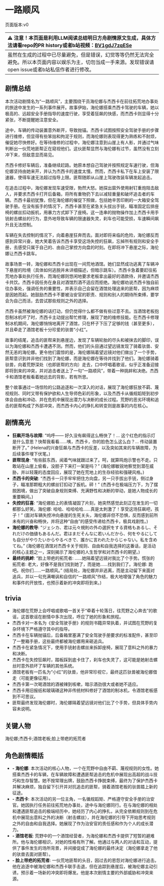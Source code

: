 # 一路顺风
页面版本:v0
 

| :warning: 注意！本页面是利用LLM阅读总结明日方舟剧情原文生成，具体方法请看repo的PR history或者b站视频：[BV1gdJ7zqESe](https://www.bilibili.com/video/BV1gdJ7zqESe/)         |
|:----------------------------|
| 虽然在生成的过程中已尽量避免，但是错误，幻觉等等仍然无法完全避免。所以本页面内容以娱乐为主，切勿当成一手来源。发现错误请open issue或者b站私信作者进行修改。|



## 剧情总结
本次活动剧情名为“一路顺风”，主要围绕干员海伦娜与杰西卡在前往拓荒地办事处的旅途中发生的一系列事件展开。故事伊始，海伦娜搭乘杰西卡驾驶的车辆，她以极高的、远超安全手册指导的速度行驶，享受着狂飙的快感，而杰西卡则显得十分紧张，不断提醒她注意安全。

途中，车辆的传动装置意外断开，导致抛锚。杰西卡试图按照安全驾驶手册的步骤进行维修，但显得有些笨拙和拘泥于规则，而海伦娜则表现得更为熟练和不耐烦，催促她尽快修好。在等待维修的过程中，海伦娜注意到山崖上有人影，并通过气味判断出一伙荒地匪帮正在窥视他们。这伙匪帮显然与海伦娜有过节，虽然没有立刻冲下来，但敌意显而易见。

杰西卡修好车辆后，准备继续赶路。她原本想自己驾驶并按照规定车速行驶，但海伦娜坚持由她来开，并认为杰西卡的速度太慢。然而，杰西卡私下在车上安装了限速器，使得车速无法超过指导上限。匪帮随即从山崖上驾驶改装车辆发起追击。

在追击过程中，海伦娜发现车速受限，勃然大怒。她探出窗外使用射钉重炮阻击敌人，并要求杰西卡打开后备箱，将所有重物扔下去以减轻重量和破坏追击者的车辆。杰西卡最初犹豫，但在海伦娜的催促下照做，包括她辛苦印刷的一大箱安全驾驶手册。在没有扳手的情况下，杰西卡甚至在紧急关头拔出手铳，瞄准固定后排座椅的螺丝扣动扳机，用暴力方式卸下了座椅。这一连串的抛物操作加上杰西卡用手铳射击螺丝的行为，意外地导致车辆的限速器失灵，刹车也可能受损，车速瞬间飙升且无法控制。

车辆在失去控制的情况下，向着悬崖狂奔而去。面对即将来临的危险，海伦娜反而感到异常兴奋，她大笑着告诉杰西卡享受这场失控的狂飙，忘掉所有规则和安全手册，去感受只属于自己的、由自己掌控方向盘的时刻。在即将冲下悬崖之际，海伦娜让杰西卡跳车。

故事场景一转，海伦娜和杰西卡出现在一间荒地酒馆。她们显然成功逃离了车辆冲下悬崖的险境（具体如何逃脱并未详细描述，但暗示跳车）。杰西卡急着要赶往拓荒地办事处执行任务，而海伦娜则悠闲地要求老板拿出最好的酒款待，并邀请杰西卡共饮。杰西卡因任务在身且对酒馆烈酒不适应而拒绝。海伦娜劝说杰西卡独自前往办事处，强调任务的重要性，并表示自己会留在酒馆处理追来的匪帮，因为麻烦是因她而起。她鼓励杰西卡不要被治安官的职责、规则和别人的期待所束缚，要学会为自己而活，去尝试那些规则之外的选择。

杰西卡虽然被海伦娜的话打动，但仍觉得什么都不做有些过意不去。当酒馆老板抱怨制冰机坏了时，杰西卡主动提出帮忙修理，展现了她的维修技能。在杰西卡修理制冰机期间，海伦娜悄悄地离开了酒馆，只在杯子下压了足够的钱（甚至更多），并且牵走了酒馆老板十分珍爱的驮兽“小红”。

故事的结尾，追击的匪帮来到悬崖边，发现了车辆轮胎的尽头和被抹去的脚印，误以为海伦娜和杰西卡遭遇不测。然而，他们的头目通过望远镜发现了骑着驮兽、安然无恙的海伦娜。更令他们震惊的是，海伦娜隔着望远镜对他们做出了一个手势，匪帮意识到并非他们找到了海伦娜，而是海伦娜在等待并找到了他们。海伦娜骑着驮兽，向着荒野深处（也即匪帮的方向）走去，口中哼唱着歌谣，似乎正准备迎接即将到来的冲突，并对追击者送上了一句“一路顺风”，带着一种挑衅和决绝。杰西卡和酒馆老板看着她远去的背影，若有所思。

整个故事通过一场惊险的公路追逐和一次深入的对话，展现了海伦娜狂放不羁、蔑视规则、同时又带有保护欲和人生导师色彩的形象，以及杰西卡从循规蹈矩到初步体会自由和冲动、并在危机中展现出潜力与决断的成长过程。荒野的恶劣环境和追击的匪帮构成了外部冲突，而杰西卡内心的挣扎和转变则是故事的内在核心。
## 剧情高光
- **狂飙开场与故障**: “呜呼—— 好久没有飙得这么畅快了！... 这个红色的指示灯是什么意思？快帮我看看......咦，杰西卡，你的脸色怎么这么白？... 传动装置断开了。” (Helena的兴奋狂飙与杰西卡的反差，以及突如其来的车辆故障，为后续事件埋下伏笔。)
- **匪帮现身**: “有些脏东西，闻着气味就跟过来了。呵，就算鸣炮示警也不走。只敢站在山崖上偷看，没胆子下来打一架是吗？” (海伦娜敏锐地察觉到潜在威胁，并以轻蔑的态度回应，展现了她在荒地上的生存经验和强硬风格。)
- **杰西卡的突破**: “杰西卡一只手牢牢把住方向盘，另一只手拔出手铳，侧过身子，瞄准那颗粗大的螺丝钉扣动了扳机。砰！” (杰西卡在极端压力下，为了摆脱困境，做出了突破自身规则束缚、充满野性和决断的举动，是她人物成长的重要瞬间。)
- **失控的狂喜**: “海伦娜脸上的表情凝固了片刻，她突然感觉此刻正在发生的一切都那么好笑。海伦娜: 哈哈、哈哈哈哈......真是太刺激了！享受这场狂飙吧，孩子！” (面对车辆失控冲向悬崖的生死关头，海伦娜非但不恐惧，反而感到前所未有的兴奋和畅快，并将这种“自由”的感受传递给杰西卡，极具戏剧性。)
- **海伦娜的教导**: “ジェシカ、君は元々規則の外の選択をする資格もあるし、それだけの価値もあるんだ。君はまだそんなに若いんだから、何をやるにしても自分がやりたいからやるべきで、誰かに言われたからじゃない。私を含めてね。” (海伦娜在酒馆对杰西卡关于规则、自由和自我选择的这番话，是活动的核心主题之一，深刻揭示了海伦娜的人生哲学和对杰西卡的期望。)
- **最终的挑衅**: “脸上带疤的拓荒者: ......她隔着望远镜对我比了个手势。慌张的拓荒者: 老大，好像不是我们找到她了，而是她......找到我们了。海伦娜: 跑吧。祝你们......一路顺风。” (结局处，海伦娜并非逃离，而是主动留下来面对追兵，并以一句充满嘲讽和自信的“一路顺风”作结，极大地增强了角色的魅力和事件的开放性，也预示着新的冲突即将到来。)
## trivia
- 海伦娜在荒野上会哼唱或歌唱一首关于“牵着十轮落日，往荒野之心奔去”的歌谣，这首歌谣在剧情中多次出现，呼应了她的形象和旅程。
- 杰西卡对一本名为《安全驾驶手册》的规则书籍异常执着，并试图在荒野的复杂环境下严格遵守其中的指导。
- 杰西卡在车辆抛锚后，后备箱里塞满了安全驾驶手册要求的标准配件，甚至印了一整箱手册，这些最终都被海伦娜用来砸追兵。
- 杰西卡在紧急情况下，使用手铳射击螺丝来拆卸座椅，展现了意料之外的暴力和决断。
- 杰西卡在失控狂飙时，踏板踩到底卡住了，刹车也失灵了，这可能是她射击螺丝时意外损坏了车辆的其他系统。
- 酒馆老板有一匹名为“小红”的驮兽，他非常珍视它，最终这匹驮兽被海伦娜借走（可能更像征用）。
- 杰西卡第一次喝酒馆的酒被辣到咳嗽，暗示酒劲很大或者她不适应。
- 杰西卡用旧报纸和玻璃碴这种非传统材料修好了酒馆的制冰机，令酒馆老板感到不可思议。
- 匪帮最终发现海伦娜时，海伦娜隔着望远镜对他们比了个手势，但具体手势内容未说明。
## 关键人物
海伦娜;杰西卡;酒馆老板;脸上带疤的拓荒者
## 角色剧情概括
-   **- 海伦娜**: 本次活动的核心人物，一个在荒野中自由不羁、蔑视规则的女性。她搭乘杰西卡的车辆，在车辆故障和遭遇匪帮追击的危机中展现出高超的战斗技巧和生存智慧。她不按常理出牌，鼓励杰西卡挣脱束缚，最终为了保护杰西卡并解决麻烦，独自留下引开并对抗追击的匪帮，骑着酒馆老板的驮兽踏上新的征途。
-   **- 杰西卡**: 本次活动的另一位主角，一名循规蹈矩、严格遵守安全手册的治安官。她因执行任务前往拓荒地办事处，途中与海伦娜同行。在与海伦娜的相处和遭遇匪帮追击的极端经历中，她经历了内心的挣扎，从完全依赖规则到在危机中展现出意料之外的决断（射击螺丝），并在海伦娜的引导下开始思考规则之外的自由和自我选择。她展现了作为治安官的责任感和作为个人的成长潜力。
-   **- 酒馆老板**: 荒野中的一个酒馆经营者，为海伦娜和杰西卡提供了短暂的避难所。他与海伦娜相识，对她的性格有所了解。他通过与两人的对话和互动，提供了事件发生的场所背景，并间接促成了海伦娜的最终决定（海伦娜拿走了他的驮兽去面对匪帮）。
-   **- 脸上带疤的拓荒者**: 一伙荒地匪帮的头目，因过去的恩怨对海伦娜进行追击。他在追逐中被海伦娜和杰西卡联手击退，但在追踪到悬崖后，被海伦娜主动引诱，预示着一场新的冲突即将爆发。他是本次剧情主要的外部威胁和冲突来源。